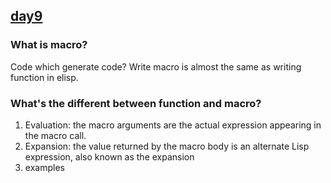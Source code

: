 ## [day9](https://emacs-china.org/t/21-emacs-macro-use-package/416)

### What is macro?

Code which generate code?
Write macro is almost the same as writing function in elisp.

### What's the different between function and macro?

1. Evaluation: the macro arguments are the actual expression appearing in the macro call.
2. Expansion: the value returned by the macro body is an alternate Lisp expression, also known as the expansion
3. examples

